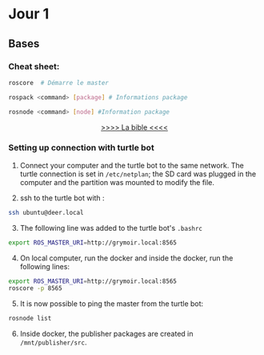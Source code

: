 # Jour 1
## Bases
### Cheat sheet:

```bash
roscore  # Démarre le master

rospack <command> [package] # Informations package

rosnode <command> [node] #Information package
```
<p style="text-align: center;">
<a href="https://wiki.ros.org/Tools"> >>>> La bible <<<< </a>
</p>

### Setting up connection with turtle bot

1. Connect your computer and the turtle bot to the same network. The turtle connection is set in `/etc/netplan`; the SD card was plugged in the computer and the partition was mounted to modify the file.

2. ssh to the turtle bot with :

```bash
ssh ubuntu@deer.local
```

3. The following line was added to the turtle bot's `.bashrc`
```bash
export ROS_MASTER_URI=http://grymoir.local:8565
```

4. On local computer, run the docker and inside the docker, run the following lines:

```bash
export ROS_MASTER_URI=http://grymoir.local:8565
roscore -p 8565
```

5. It is now possible to ping the master from the turtle bot:
```bash
rosnode list
```
6. Inside docker, the publisher packages are created in `/mnt/publisher/src`.